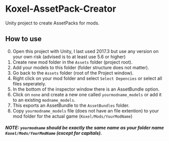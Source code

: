 # Koxel-AssetPack-Creator
Unity project to create AssetPacks for mods.

## How to use  
0. Open this project with Unity, I last used 2017.3 but use any version on your own risk (advised is to at least use 5.6 or higher)
1. Create new mod folder in the `Assets` folder (project root).
2. Add your models to this folder (folder structure does not matter).
3. Go back to the `Assets` folder (root of the Project window).
4. Right click on your mod folder and select `Select Depencies` or select all files seperately.
5. In the bottom of the inspector window there is an AssetBundle option.
6. Click on `none` and create a new one called `yourmodname_models` or add it to an existing `modname_models`.
7. This exports an AssetBundle to the `AssetBundles` folder.
8. Copy `yourmodname_models` file (does not have an file extention) to your mod folder for the actual game (`Koxel/Mods/YourModName`)
##### NOTE: `yourmodname` should be *exactly* the same name as your folder name `Koxel/Mods/YourModName` (except for capitals).
